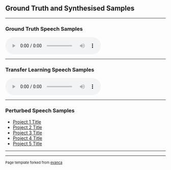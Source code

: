 ## Ground Truth and Synthesised Samples

---

### Ground Truth Speech Samples

<audio controls>
  <source src="images/speech-b0062.wav" type="audio/wav">
  <source src="images/speech-b0106.wav" type="audio/wav">
  <source src="images/speech-b0114.wav" type="audio/wav">
</audio>

---

### Transfer Learning Speech Samples

<audio controls>
  <source src="images/20000-b0178.wav" type="audio/wav">
  <source src="images/20000-b0194.wav" type="audio/wav">
  <source src="images/20000-b0202.wav" type="audio/wav">
</audio>

---

### Perturbed Speech Samples

- [Project 1 Title](http://example.com/)
- [Project 2 Title](http://example.com/)
- [Project 3 Title](http://example.com/)
- [Project 4 Title](http://example.com/)
- [Project 5 Title](http://example.com/)

---




---
<p style="font-size:11px">Page template forked from <a href="https://github.com/evanca/quick-portfolio">evanca</a></p>
<!-- Remove above link if you don't want to attibute -->
